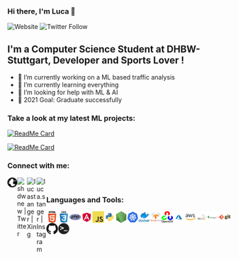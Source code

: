 ### Hi there, I'm Luca 👋

![Website](https://img.shields.io/website?down_color=lightgrey&down_message=offline&up_color=blue&up_message=online&url=http%3A%2F%2Flucastanger.me)
![Twitter Follow](https://img.shields.io/twitter/follow/shdwnew?style=social)

## I'm a Computer Science Student at DHBW-Stuttgart, Developer and Sports Lover !

- 🔭 I’m currently working on a ML based traffic analysis
- 🌱 I’m currently learning everything
- 🤔 I’m looking for help with ML & AI
- 🥅 2021 Goal: Graduate successfully 

### Take a look at my latest ML projects:

[![ReadMe Card](https://github-readme-stats.vercel.app/api/pin/?username=lucastanger&repo=realestate_investment_analysis&theme=dracula)](https://github.com/lucastanger/realestate_investment_analysis)

[![ReadMe Card](https://github-readme-stats.vercel.app/api/pin/?username=lucastanger&repo=traffic-analysis&theme=dracula)](https://github.com/lucastanger/traffic-analysis)

### Connect with me:

[<img align="left" alt="lucastanger.me" width="22px" src="https://raw.githubusercontent.com/iconic/open-iconic/master/svg/globe.svg" />][website]
[<img align="left" alt="shdwnew | Twitter" width="22px" src="https://cdn.jsdelivr.net/npm/simple-icons@v3/icons/twitter.svg" />][twitter]
[<img align="left" alt="lucastanger | Xing" width="22px" src="https://cdn.jsdelivr.net/npm/simple-icons@v3/icons/xing.svg" />][xing]
[<img align="left" alt="luca.stanger | Instagram" width="22px" src="https://cdn.jsdelivr.net/npm/simple-icons@v3/icons/instagram.svg" />][instagram]

<br />

### Languages and Tools:

<img align="left" alt="HTML5" width="26px" src="https://raw.githubusercontent.com/github/explore/80688e429a7d4ef2fca1e82350fe8e3517d3494d/topics/html/html.png" />
<img align="left" alt="CSS3" width="26px" src="https://raw.githubusercontent.com/github/explore/80688e429a7d4ef2fca1e82350fe8e3517d3494d/topics/css/css.png" />
<img align="left" alt="PHP" width="26px" src="https://raw.githubusercontent.com/github/explore/80688e429a7d4ef2fca1e82350fe8e3517d3494d/topics/php/php.png" />
<img align="left" alt="Angular" width="26px" src="https://raw.githubusercontent.com/github/explore/80688e429a7d4ef2fca1e82350fe8e3517d3494d/topics/angular/angular.png" />
<img align="left" alt="JavaScript" width="26px" src="https://raw.githubusercontent.com/github/explore/80688e429a7d4ef2fca1e82350fe8e3517d3494d/topics/javascript/javascript.png" />
<img align="left" alt="Python" width="26px" src="https://raw.githubusercontent.com/github/explore/80688e429a7d4ef2fca1e82350fe8e3517d3494d/topics/python/python.png" />
<img align="left" alt="Node.js" width="26px" src="https://raw.githubusercontent.com/github/explore/80688e429a7d4ef2fca1e82350fe8e3517d3494d/topics/nodejs/nodejs.png" />
<img align="left" alt="Kubernetes" width="26px" src="https://raw.githubusercontent.com/github/explore/80688e429a7d4ef2fca1e82350fe8e3517d3494d/topics/kubernetes/kubernetes.png" />
<img align="left" alt="Docker" width="26px" src="https://raw.githubusercontent.com/github/explore/80688e429a7d4ef2fca1e82350fe8e3517d3494d/topics/docker/docker.png" />
<img align="left" alt="TensorFlow" width="26px" src="https://raw.githubusercontent.com/github/explore/80688e429a7d4ef2fca1e82350fe8e3517d3494d/topics/tensorflow/tensorflow.png" />
<img align="left" alt="OpenCV" width="26px" src="https://raw.githubusercontent.com/github/explore/80688e429a7d4ef2fca1e82350fe8e3517d3494d/topics/opencv/opencv.png" />
<img align="left" alt="Azure" width="26px" src="https://raw.githubusercontent.com/github/explore/80688e429a7d4ef2fca1e82350fe8e3517d3494d/topics/azure/azure.png" />
<img align="left" alt="AWS" width="26px" src="https://raw.githubusercontent.com/github/explore/80688e429a7d4ef2fca1e82350fe8e3517d3494d/topics/aws/aws.png" />
<img align="left" alt="MySQL" width="26px" src="https://raw.githubusercontent.com/github/explore/80688e429a7d4ef2fca1e82350fe8e3517d3494d/topics/mysql/mysql.png" />
<img align="left" alt="MongoDB" width="26px" src="https://raw.githubusercontent.com/github/explore/80688e429a7d4ef2fca1e82350fe8e3517d3494d/topics/mongodb/mongodb.png" />
<img align="left" alt="Git" width="26px" src="https://raw.githubusercontent.com/github/explore/80688e429a7d4ef2fca1e82350fe8e3517d3494d/topics/git/git.png" />
<img align="left" alt="GitHub" width="26px" src="https://raw.githubusercontent.com/github/explore/78df643247d429f6cc873026c0622819ad797942/topics/github/github.png" />
<img align="left" alt="Terminal" width="26px" src="https://raw.githubusercontent.com/github/explore/80688e429a7d4ef2fca1e82350fe8e3517d3494d/topics/terminal/terminal.png" />

<br />
<br />

<!--
<a href="https://github.com/lucastanger/github-readme-stats">
  <img align="center" src="https://github-readme-stats.vercel.app/api?username=lucastanger&theme=dracula&show_icons=true"/>
</a>
-->
<!--
<a href="https://github.com/lucastanger/github-readme-stats">
  <img align="center" src="https://github-readme-stats.vercel.app/api/top-langs/?username=lucastanger&layout=compact&theme=dracula" />
</a>
-->
<!--
**lucastanger/lucastanger** is a ✨ _special_ ✨ repository because its `README.md` (this file) appears on your GitHub profile.

Here are some ideas to get you started:

- 🔭 I’m currently working on ...
- 🌱 I’m currently learning ...
- 👯 I’m looking to collaborate on ...
- 🤔 I’m looking for help with ...
- 💬 Ask me about ...
- 📫 How to reach me: ...
- 😄 Pronouns: ...
- ⚡ Fun fact: ...
-->

[website]: https://lucastanger.me
[twitter]: https://twitter.com/shdwnew
[instagram]: https://instagram.com/luca.stanger
[xing]: https://www.xing.com/profile/Luca_Stanger
